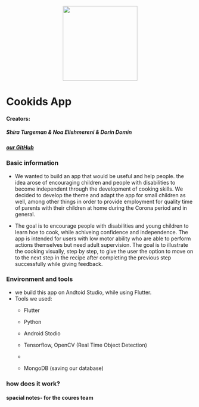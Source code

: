  <p align="center">
 <img src="https://i.pinimg.com/564x/4f/23/0e/4f230ec269c690b4170a06a694b154c8.jpg" width="200" height="200">
</p>

# Cookids App 

#### Creators: 
##### Shira Turgeman & Noa Elishmereni & Dorin Domin
#####  [our GitHub](https://github.com/shiraTurgeman/cookids_app)

### **Basic information**
* We wanted to build an app that would be useful and help people. the idea arose of encouraging children and people with disabilities to become independent through the development of cooking skills. We decided to develop the theme and adapt the app for small children as well, among other things in order to provide employment for quality time of parents with their children at home during the Corona period and in general.

* The goal is to encourage people with disabilities and young children to learn hoe to cook, while achiveing confidence and independence. The app is intended for users with low motor ability who are able to perform actions themselves but need adult supervision.
The goal is to illustrate the cooking visually, step by step, to give the user the option to move on to the next step in the recipe after completing the previous step successfully while giving feedback.

### **Environment and tools**
* we build this app on Andtoid Studio, while using Flutter. 
* Tools we used:
  * Flutter
  * Python
  * Android Stodio


  * Tensorflow, OpenCV (Real Time Object Detection)
  * 
  * MongoDB (saving our database)

   
### **how does it work?**


#### **spacial notes- for the coures team**

